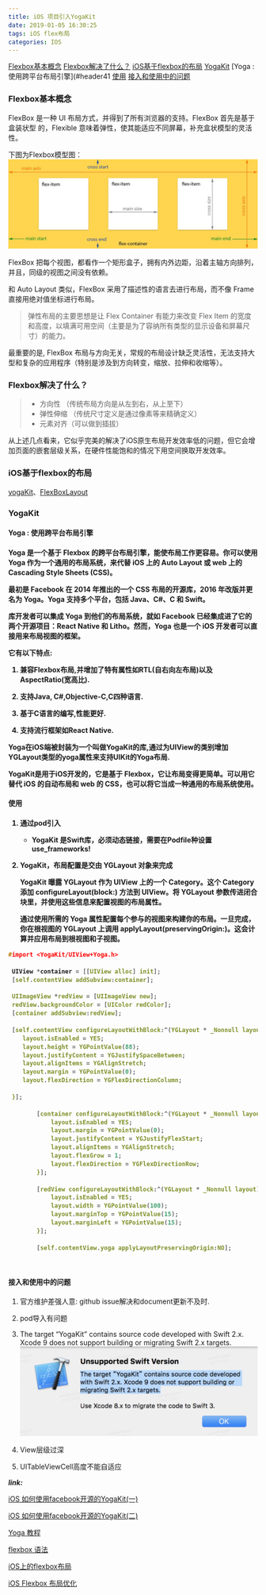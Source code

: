 ```yaml
---
title: iOS 项目引入YogaKit
date: 2019-01-05 16:30:25
tags: iOS flex布局
categories: IOS
---
```


[Flexbox基本概念](#header1)
[Flexbox解决了什么？](#header2)
[iOS基于flexbox的布局](#header3)
[YogaKit](#header4)
[Yoga : 使用跨平台布局引擎](#header41
[使用](#header42)
[接入和使用中的问题](#header43)

<!-- more -->

<h3 id="header1">Flexbox基本概念</h3>

FlexBox 是一种 UI 布局方式，并得到了所有浏览器的支持。FlexBox 首先是基于 盒装状型 的，Flexible 意味着弹性，使其能适应不同屏幕，补充盒状模型的灵活性。

下图为Flexbox模型图：
![Flexbox模型图](https://raw.githubusercontent.com/cocoaGithub/cocoaGithub.github.io/hexo/source/img/yogakit_1.jpeg)

FlexBox 把每个视图，都看作一个矩形盒子，拥有内外边距，沿着主轴方向排列，并且，同级的视图之间没有依赖。

和 Auto Layout 类似，FlexBox 采用了描述性的语言去进行布局，而不像 Frame 直接用绝对值坐标进行布局。

>弹性布局的主要思想是让 Flex Container 有能力来改变 Flex Item 的宽度和高度，以填满可用空间（主要是为了容纳所有类型的显示设备和屏幕尺寸）的能力。

最重要的是, FlexBox 布局与方向无关，常规的布局设计缺乏灵活性，无法支持大型和复杂的应用程序（特别是涉及到方向转变，缩放、拉伸和收缩等）。

<h3 id="header1">Flexbox解决了什么？</h3>

> + 方向性 （传统布局方向是从左到右，从上至下）
> + 弹性伸缩 （传统尺寸定义是通过像素等来精确定义）  
> + 元素对齐（可以做到插拔）

从上述几点看来，它似乎完美的解决了iOS原生布局开发效率低的问题，但它会增加页面的嵌套层级关系，在硬件性能饱和的情况下用空间换取开发效率。

<h3 id="header3">iOS基于flexbox的布局</h3>

[yogaKit](https://github.com/facebook/yoga/tree/master/YogaKit)、[FlexBoxLayout](https://github.com/carlSQ/FlexBoxLayout)

<h3 id="header4">YogaKit</h3>

<h4 id="header41">Yoga : 使用跨平台布局引擎<h4>

Yoga 是一个基于 Flexbox 的跨平台布局引擎，能使布局工作更容易。你可以使用 Yoga 作为一个通用的布局系统，来代替 iOS 上的 Auto Layout 或 web 上的 Cascading Style Sheets (CSS)。

最初是 Facebook 在 2014 年推出的一个 CSS 布局的开源库，2016 年改版并更名为 Yoga。Yoga 支持多个平台，包括 Java、C#、C 和 Swift。

库开发者可以集成 Yoga 到他们的布局系统，就如 Facebook 已经集成进了它的两个开源项目：React Native 和 Litho。然而，Yoga 也是一个 iOS 开发者可以直接用来布局视图的框架。

它有以下特点:

1. 兼容Flexbox布局,并增加了特有属性如RTL(自右向左布局)以及AspectRatio(宽高比).

2. 支持Java, C#,Objective-C,C四种语言.

3. 基于C语言的编写,性能更好.

4. 支持流行框架如React Native.

Yoga在iOS端被封装为一个叫做YogaKit的库,通过为UIView的类别增加YGLayout类型的yoga属性来支持UIKit的Yoga布局.

YogaKit是用于iOS开发的，它是基于 Flexbox，它让布局变得更简单。可以用它替代 iOS 的自动布局和 web 的 CSS，也可以将它当成一种通用的布局系统使用。

<h4 id="header42">使用<h4>

1. 通过pod引入

	+ YogaKit 是Swift库，必须动态链接，需要在Podfile种设置 use_frameworks!

2. YogaKit，布局配置是交由 YGLayout 对象来完成

	YogaKit 曝露 YGLayout 作为 UIView 上的一个 Category。这个 Category 添加 configureLayout(block:) 方法到 UIView。将 YGLayout 参数传进闭合块里，并使用这些信息来配置视图的布局属性。

	通过使用所需的 Yoga 属性配置每个参与的视图来构建你的布局。一旦完成，你在根视图的 YGLayout 上调用 applyLayout(preservingOrigin:)。这会计算并应用布局到根视图和子视图。

```C
#import <YogaKit/UIView+Yoga.h>
​
 UIView *container = [[UIView alloc] init];
 [self.contentView addSubview:container];
        
 UIImageView *redView = [UIImageView new];
 redView.backgroundColor = [UIColor redColor];
 [container addSubview:redView];
        
 [self.contentView configureLayoutWithBlock:^(YGLayout * _Nonnull layout) {
    layout.isEnabled = YES;
    layout.height = YGPointValue(88);
    layout.justifyContent = YGJustifySpaceBetween;
    layout.alignItems = YGAlignStretch;
    layout.margin = YGPointValue(0);
    layout.flexDirection = YGFlexDirectionColumn;
            
 }];
        
        [container configureLayoutWithBlock:^(YGLayout * _Nonnull layout) {
            layout.isEnabled = YES;
            layout.margin = YGPointValue(0);
            layout.justifyContent = YGJustifyFlexStart;
            layout.alignItems = YGAlignStretch;
            layout.flexGrow = 1;
            layout.flexDirection = YGFlexDirectionRow;
        }];
        
        [redView configureLayoutWithBlock:^(YGLayout * _Nonnull layout) {
            layout.isEnabled = YES;
            layout.width = YGPointValue(100);
            layout.marginTop = YGPointValue(15);
            layout.marginLeft = YGPointValue(15);
        }];
        
        [self.contentView.yoga applyLayoutPreservingOrigin:NO];
```
​
<h4 id="header43">接入和使用中的问题</h4>

1. 官方维护差强人意: github issue解决和document更新不及时.

2. pod导入有问题

3. The target “YogaKit” contains source code developed with Swift 2.x. Xcode 9 does not support building or migrating Swift 2.x targets.
![Xcode报错](https://raw.githubusercontent.com/cocoaGithub/cocoaGithub.github.io/hexo/source/img/yogakit_2.png)

4. View层级过深

5. UITableViewCell高度不能自适应

___link:___

[iOS 如何使用facebook开源的YogaKit(一)](https://www.jianshu.com/p/c88fa8df0446)

[iOS 如何使用facebook开源的YogaKit(二)](https://www.jianshu.com/p/684e99dad419)

[Yoga 教程](https://juejin.cn/post/6844903491165487118)

[flexbox 语法](http://www.ruanyifeng.com/blog/2015/07/flex-grammar.html)

[iOS上的flexbox布局](https://juejin.cn/post/6844903541295808525)

[iOS Flexbox 布局优化](https://juejin.cn/post/6844903581015867406)